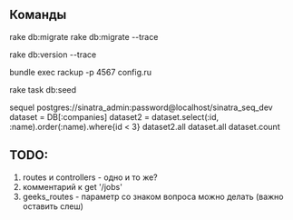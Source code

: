 ## Команды

rake db:migrate
rake db:migrate --trace

rake db:version --trace

bundle exec rackup -p 4567 config.ru

rake task db:seed

sequel  postgres://sinatra_admin:password@localhost/sinatra_seq_dev
dataset = DB[:companies] 
dataset2 = dataset.select(:id, :name).order(:name).where{id < 3}
dataset2.all
dataset.all
dataset.count


## TODO:
1. routes и controllers - одно и то же?
2. комментарий к get '/jobs'
3. geeks_routes - параметр со знаком вопроса можно делать (важно оставить слеш)